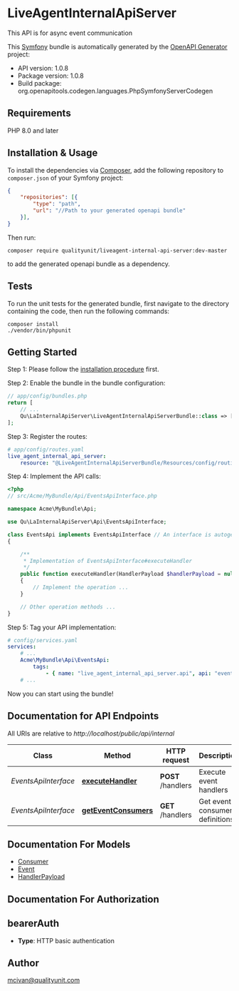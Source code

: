 # LiveAgentInternalApiServer
This API is for async event communication

This [Symfony](https://symfony.com/) bundle is automatically generated by the [OpenAPI Generator](https://openapi-generator.tech) project:

- API version: 1.0.8
- Package version: 1.0.8
- Build package: org.openapitools.codegen.languages.PhpSymfonyServerCodegen

## Requirements

PHP 8.0 and later

## Installation & Usage

To install the dependencies via [Composer](http://getcomposer.org/), add the following repository to `composer.json` of your Symfony project:

```json
{
    "repositories": [{
        "type": "path",
        "url": "//Path to your generated openapi bundle"
    }],
}
```

Then run:

```
composer require qualityunit/liveagent-internal-api-server:dev-master
```

to add the generated openapi bundle as a dependency.

## Tests

To run the unit tests for the generated bundle, first navigate to the directory containing the code, then run the following commands:

```
composer install
./vendor/bin/phpunit
```


## Getting Started

Step 1: Please follow the [installation procedure](#installation--usage) first.

Step 2: Enable the bundle in the bundle configuration:

```php
// app/config/bundles.php
return [
    // ...
    Qu\LaInternalApiServer\LiveAgentInternalApiServerBundle::class => ['all' => true],
];
```

Step 3: Register the routes:

```yaml
# app/config/routes.yaml
live_agent_internal_api_server:
    resource: "@LiveAgentInternalApiServerBundle/Resources/config/routing.yaml"
```

Step 4: Implement the API calls:

```php
<?php
// src/Acme/MyBundle/Api/EventsApiInterface.php

namespace Acme\MyBundle\Api;

use Qu\LaInternalApiServer\Api\EventsApiInterface;

class EventsApi implements EventsApiInterface // An interface is autogenerated
{

    /**
     * Implementation of EventsApiInterface#executeHandler
     */
    public function executeHandler(HandlerPayload $handlerPayload = null, int &$responseCode, array &$responseHeaders): void
    {
        // Implement the operation ...
    }

    // Other operation methods ...
}
```

Step 5: Tag your API implementation:

```yaml
# config/services.yaml
services:
    # ...
    Acme\MyBundle\Api\EventsApi:
        tags:
            - { name: "live_agent_internal_api_server.api", api: "events" }
    # ...
```

Now you can start using the bundle!


## Documentation for API Endpoints

All URIs are relative to *http://localhost/public/api/internal*

Class | Method | HTTP request | Description
------------ | ------------- | ------------- | -------------
*EventsApiInterface* | [**executeHandler**](docs/Api/EventsApiInterface.md#executehandler) | **POST** /handlers | Execute event handlers
*EventsApiInterface* | [**getEventConsumers**](docs/Api/EventsApiInterface.md#geteventconsumers) | **GET** /handlers | Get event consumer definitions


## Documentation For Models

 - [Consumer](docs/Model/Consumer.md)
 - [Event](docs/Model/Event.md)
 - [HandlerPayload](docs/Model/HandlerPayload.md)


## Documentation For Authorization


## bearerAuth

- **Type**: HTTP basic authentication


## Author

mcivan@qualityunit.com

